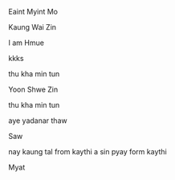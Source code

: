 


Eaint Myint Mo

Kaung Wai Zin

I am Hmue

kkks

thu kha min tun

Yoon Shwe Zin

thu kha min tun

aye yadanar thaw

Saw

nay kaung tal from kaythi
a sin pyay form kaythi

Myat